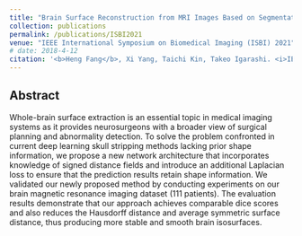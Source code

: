 ```yaml
---
title: "Brain Surface Reconstruction from MRI Images Based on Segmentation Networks Applying Signed Distance Maps"
collection: publications
permalink: /publications/ISBI2021
venue: "IEEE International Symposium on Biomedical Imaging (ISBI) 2021"
# date: 2018-4-12
citation: '<b>Heng Fang</b>, Xi Yang, Taichi Kin, Takeo Igarashi. <i>IEEE International Symposium on Biomedical Imaging (ISBI) 2021, April 13-16, 2021</i>.'
---
```

<!-- [[PDF]](https://ieeexplore.ieee.org/document/9361118?source=authoralert) [[Code]](https://github.com/decisionforce/MAIRL) -->


## Abstract
Whole-brain surface extraction is an essential topic in medical imaging systems as it provides neurosurgeons with a broader view of surgical planning and abnormality detection. To solve the problem confronted in current deep learning skull stripping methods lacking prior shape information, we propose a new network architecture that incorporates knowledge of signed distance fields and introduce an additional Laplacian loss to ensure that the prediction results retain shape information. We validated our newly proposed method by conducting experiments on our brain magnetic resonance imaging dataset (111 patients). The evaluation results demonstrate that our approach achieves comparable dice scores and also reduces the Hausdorff distance and average symmetric surface distance, thus producing more stable and smooth brain isosurfaces.